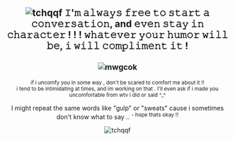 <div align="center">

 ## ![tchqqf](https://github.com/user-attachments/assets/85b32de4-0471-4987-891c-18498ebf60a8) 𝙸'𝚖 𝚊𝚕𝚠𝚊𝚢𝚜 𝚏𝚛𝚎𝚎 𝚝𝚘 𝚜𝚝𝚊𝚛𝚝 𝚊 𝚌𝚘𝚗𝚟𝚎𝚛𝚜𝚊𝚝𝚒𝚘𝚗, and 𝚎𝚟𝚎𝚗 𝚜𝚝𝚊𝚢 𝚒𝚗 𝚌𝚑𝚊𝚛𝚊𝚌𝚝𝚎𝚛 ! ! ! 𝚠𝚑𝚊𝚝𝚎𝚟𝚎𝚛 𝚢𝚘𝚞𝚛 𝚑𝚞𝚖𝚘𝚛 𝚠𝚒𝚕𝚕 𝚋𝚎, 𝚒 𝚠𝚒𝚕𝚕 𝚌𝚘𝚖𝚙𝚕𝚒𝚖𝚎𝚗𝚝 𝚒𝚝 !<br><br><sup>![mwgcok](https://github.com/user-attachments/assets/011fa447-298c-4e3e-9104-f84fbc3abf08)<sup>




  
 <sup>if i uncomfy you in some way , don't be scared to comfort me about it !! <br> i tend to be intimidating at times, and im working on that .  I'll even ask if i made you uncomfortable from wtv i did or said ^_^<sup>

 
  I might repeat the same words like "gulp" or "sweats" cause i sometimes don't know what to say .. <sup>- hope thats okay !!<sup>

  ![tchqqf](https://github.com/user-attachments/assets/18a0e019-584e-43af-8b51-f46a67235136)
